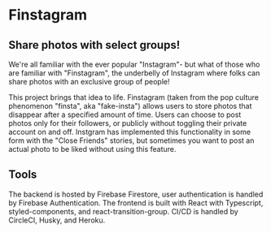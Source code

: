 # Finstagram

## Share photos with select groups!

We're all familiar with the ever popular "Instagram"- but what of those who are familiar with "Finstagram", the underbelly of Instagram where folks can share photos with an exclusive group of people!

This project brings that idea to life. Finstagram (taken from the pop culture phenomenon "finsta", aka "fake-insta") allows users to store photos that disappear after a specified amount of time. Users can choose to post photos only for their followers, or publicly without toggling their private account on and off. Instgram has implemented this functionality in some form with the "Close Friends" stories, but sometimes you want to post an actual photo to be liked without using this feature.

## Tools

The backend is hosted by Firebase Firestore, user authentication is handled by Firebase Authentication. The frontend is built with React with Typescript, styled-components, and react-transition-group. CI/CD is handled by CircleCI, Husky, and Heroku.
